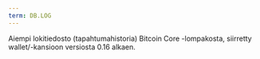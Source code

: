 ```yaml
---
term: DB.LOG
---
```


Aiempi lokitiedosto (tapahtumahistoria) Bitcoin Core -lompakosta, siirretty wallet/-kansioon versiosta 0.16 alkaen.